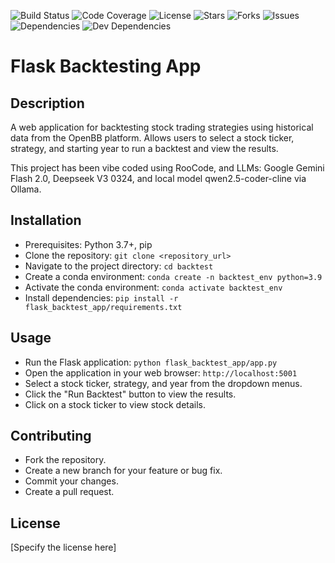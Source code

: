 ![Build Status](https://github.com/Marx2/backtest/actions/workflows/build.yml/badge.svg)
![Code Coverage](https://img.shields.io/codecov/c/github/Marx2/backtest)
![License](https://img.shields.io/github/license/Marx2/backtest)
![Stars](https://img.shields.io/github/stars/Marx2/backtest?style=social)
![Forks](https://img.shields.io/github/forks/Marx2/backtest?style=social)
![Issues](https://img.shields.io/github/issues/Marx2/backtest)
![Dependencies](https://img.shields.io/david/Marx2/backtest)
![Dev Dependencies](https://img.shields.io/david/dev/Marx2/backtest)

# Flask Backtesting App

## Description

A web application for backtesting stock trading strategies using historical data from the OpenBB platform.
Allows users to select a stock ticker, strategy, and starting year to run a backtest and view the results.

This project has been vibe coded using RooCode, and LLMs: Google Gemini Flash 2.0, Deepseek V3 0324, and local model qwen2.5-coder-cline via Ollama.

## Installation

*   Prerequisites: Python 3.7+, pip
*   Clone the repository: `git clone <repository_url>`
*   Navigate to the project directory: `cd backtest`
*   Create a conda environment: `conda create -n backtest_env python=3.9`
*   Activate the conda environment: `conda activate backtest_env`
*   Install dependencies: `pip install -r flask_backtest_app/requirements.txt`

## Usage

*   Run the Flask application: `python flask_backtest_app/app.py`
*   Open the application in your web browser: `http://localhost:5001`
*   Select a stock ticker, strategy, and year from the dropdown menus.
*   Click the "Run Backtest" button to view the results.
*   Click on a stock ticker to view stock details.

## Contributing

*   Fork the repository.
*   Create a new branch for your feature or bug fix.
*   Commit your changes.
*   Create a pull request.

## License

[Specify the license here]